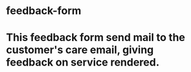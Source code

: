 # feedback-form
# This feedback form send mail to the customer's care email, giving feedback on service rendered.

